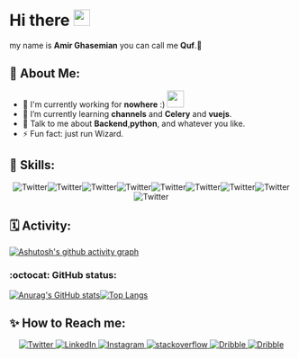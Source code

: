 # Hi there <img  src="https://github.com/TheDudeThatCode/TheDudeThatCode/blob/master/Assets/Hi.gif" width="29px">
my name is __Amir Ghasemian__ you can call me **Quf**.🧙
## 🤵 About Me:
- 🏦 I'm currently working for __nowhere__ :)
      <img src="https://media.giphy.com/media/WUlplcMpOCEmTGBtBW/giphy.gif" width="30">
- 🌱 I’m currently learning __channels__ and __Celery__ and __vuejs__.
- 💬 Talk to me about __Backend__,__python__, and whatever you like.
- ⚡ Fun fact: just run Wizard.

## 🎯 Skills:
<p align="center">
<img src="https://img.shields.io/badge/Python-3776AB?style=for-the-badge&logo=python&logoColor=white" alt="Twitter"/><img src="https://img.shields.io/badge/JavaScript-323330?style=for-the-badge&logo=javascript&logoColor=F7DF1E" alt="Twitter"/><img src="https://img.shields.io/badge/Java-ED8B00?style=for-the-badge&logo=java&logoColor=white" alt="Twitter"/><img src="https://img.shields.io/badge/PostgreSQL-316192?style=for-the-badge&logo=postgresql&logoColor=white" alt="Twitter"/><img src="https://img.shields.io/badge/SQLite-07405E?style=for-the-badge&logo=sqlite&logoColor=white" alt="Twitter"/><img src="https://img.shields.io/badge/redis-%23DD0031.svg?&style=for-the-badge&logo=redis&logoColor=white" alt="Twitter"/><img src="https://img.shields.io/badge/Docker-2CA5E0?style=for-the-badge&logo=docker&logoColor=white" alt="Twitter"/><img src="https://img.shields.io/badge/Django-092E20?style=for-the-badge&logo=django&logoColor=white" alt="Twitter"/> <img src="https://img.shields.io/badge/DJANGO-REST-ff1709?style=for-the-badge&logo=django&logoColor=white&color=ff1709&labelColor=gray" alt="Twitter"/></p>

## 🗓 Activity:
[![Ashutosh's github activity graph](https://activity-graph.herokuapp.com/graph?username=amirQuf&theme=github)](https://github.com/ashutosh00710/github-readme-activity-graph)

### :octocat: GitHub status:
[![Anurag's GitHub stats](https://github-readme-stats.vercel.app/api?username=amirQuf&show_icons=true&theme=radical)](https://github.com/anuraghazra/github-readme-stats)[![Top Langs](https://github-readme-stats.vercel.app/api/top-langs/?username=anuraghazra&layout=compact&show_icons=true&theme=radical )](https://github.com/anuraghazra/github-readme-stats)

## ✨ How to Reach me:
<p align="center">
   
  <a href="https://twitter.com/callmequf" target="_blank">
    <img src="https://img.shields.io/badge/Twitter-1DA1F2?style=for-the-badge&logo=twitter&logoColor=white" alt="Twitter"/>
  </a>
  <a href="https://www.linkedin.com/in/amir-ghasemian" target="_blank">
    <img src="https://img.shields.io/badge/LinkedIn-0077B5?style=for-the-badge&logo=linkedin&logoColor=white" alt="LinkedIn"/>
  </a>
  <a href="https://www.instagram.com/qufficial/" target="_blank">
    <img src="https://img.shields.io/badge/Instagram-E4405F?style=for-the-badge&logo=instagram&logoColor=white" alt="Instagram"/>
  </a>
      <a href="https://stackoverflow.com/users/14555023/amir-quf" target="_blank">
    <img src= "https://img.shields.io/badge/Stack_Overflow-FE7A16?style=for-the-badge&logo=stack-overflow&logoColor=white" alt="stackoverflow"/>
  </a>
  <a href="https://dribbble.com/Amir_Quf" target="_blank">
    <img src= "https://img.shields.io/badge/Dribbble-EA4C89?style=for-the-badge&logo=dribbble&logoColor=white" alt="Dribble"/>
  </a>
   <a href="https://gitlab.com/amirQuf" target="_blank">
    <img src= "https://img.shields.io/badge/GitLab-330F63?style=for-the-badge&logo=gitlab&logoColor=white" alt="Dribble"/>
  </a>
</p>
